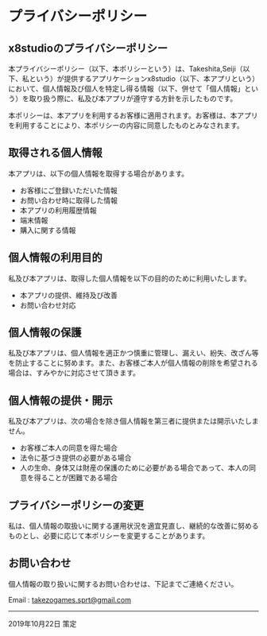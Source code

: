 # プライバシーポリシー

## x8studioのプライバシーポリシー
本プライバシーポリシー（以下、本ポリシーという）は、Takeshita,Seiji（以下、私という）が提供するアプリケーションx8studio（以下、本アプリという）において、個人情報及び個人を特定し得る情報（以下、併せて「個人情報」という）を取り扱う際に、私及び本アプリが遵守する方針を示したものです。

本ポリシーは、本アプリを利用するお客様に適用されます。お客様は、本アプリを利用することにより、本ポリシーの内容に同意したものとみなされます。

## 取得される個人情報
本アプリは、以下の個人情報を取得する場合があります。

* お客様にご登録いただいた情報
* お問い合わせ時に取得した情報
* 本アプリの利用履歴情報
* 端末情報
* 購入に関する情報

## 個人情報の利用目的
私及び本アプリは、取得した個人情報を以下の目的のために利用いたします。

* 本アプリの提供、維持及び改善
* お問い合わせ対応

## 個人情報の保護
私及び本アプリは、個人情報を適正かつ慎重に管理し、漏えい、紛失、改ざん等を防止することに努めます。また、お客様ご本人が個人情報の削除を希望される場合は、すみやかに対応させて頂きます。

## 個人情報の提供・開示
私及び本アプリは、次の場合を除き個人情報を第三者に提供または開示いたしません。

* お客様ご本人の同意を得た場合
* 法令に基づき提供の必要がある場合
* 人の生命、身体又は財産の保護のために必要がある場合であって、本人の同意を得ることが困難である場合

## プライバシーポリシーの変更
私は、個人情報の取扱いに関する運用状況を適宜見直し、継続的な改善に努めるものとし、必要に応じて本ポリシーを変更することがあります。

## お問い合わせ
個人情報の取り扱いに関するお問い合わせは、下記までご連絡ください。

<p>Email : <a href="mailto:takezogames.sprt@gmail.com">takezogames.sprt@gmail.com</a></p>

---
2019年10月22日 策定
